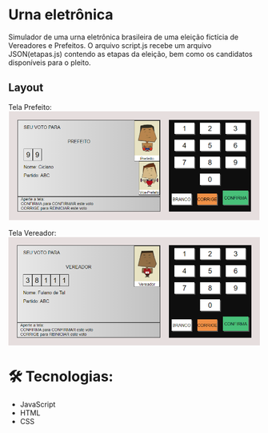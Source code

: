 # Urna eletrônica 

Simulador de uma urna eletrônica brasileira de uma eleição fictícia de Vereadores e Prefeitos. O arquivo script.js recebe um arquivo JSON(etapas.js) contendo as etapas da eleição, bem como os candidatos disponíveis para o pleito.

## Layout

Tela Prefeito:  <br />
<img src="https://github.com/rodrisoares/UrnaEletronica/blob/main/images/tela_principal.PNG" />

Tela Vereador: <br />
<img src="https://github.com/rodrisoares/UrnaEletronica/blob/main/images/tela_vereador.PNG"  />

# 🛠 Tecnologias:
* JavaScript
* HTML
* CSS
